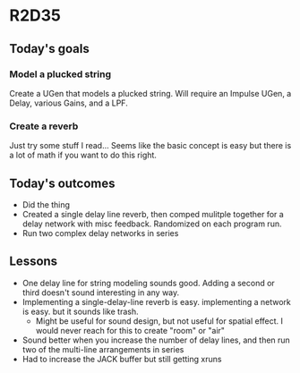 # R2D35

## Today's goals
### Model a plucked string
Create a UGen that models a plucked string. Will require an Impulse UGen, a Delay, various Gains, and a LPF.
### Create a reverb
Just try some stuff I read... Seems like the basic concept is easy but there is a lot of math if you want to do this right. 

## Today's outcomes
- Did the thing
- Created a single delay line reverb, then comped mulitple together for a delay network with misc feedback. Randomized on each program run.
- Run two complex delay networks in series

## Lessons
- One delay line for string modeling sounds good. Adding a second or third doesn't sound interesting in any way.
- Implementing a single-delay-line reverb is easy. implementing a network is easy. but it sounds like trash.
  - Might be useful for sound design, but not useful for spatial effect. I would never reach for this to create "room" or "air"
- Sound better when you increase the number of delay lines, and then run two of the multi-line arrangements in series
- Had to increase the JACK buffer but still getting xruns

